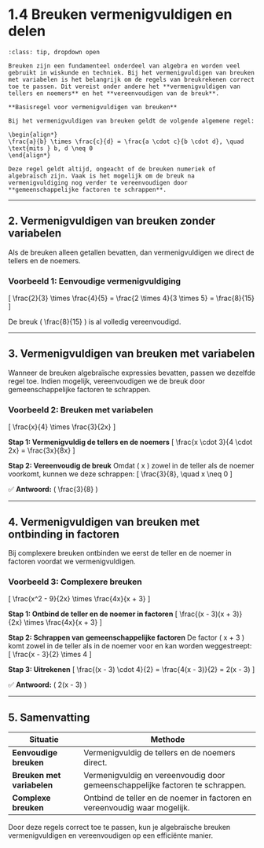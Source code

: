 # 1.4 Breuken vermenigvuldigen en delen

````{admonition} Theorie
:class: tip, dropdown open

Breuken zijn een fundamenteel onderdeel van algebra en worden veel gebruikt in wiskunde en techniek. Bij het vermenigvuldigen van breuken met variabelen is het belangrijk om de regels van breukrekenen correct toe te passen. Dit vereist onder andere het **vermenigvuldigen van tellers en noemers** en het **vereenvoudigen van de breuk**.

**Basisregel voor vermenigvuldigen van breuken**

Bij het vermenigvuldigen van breuken geldt de volgende algemene regel:

\begin{align*}
\frac{a}{b} \times \frac{c}{d} = \frac{a \cdot c}{b \cdot d}, \quad \text{mits } b, d \neq 0
\end{align*}

Deze regel geldt altijd, ongeacht of de breuken numeriek of algebraïsch zijn. Vaak is het mogelijk om de breuk na vermenigvuldiging nog verder te vereenvoudigen door **gemeenschappelijke factoren te schrappen**.
````

---

## **2. Vermenigvuldigen van breuken zonder variabelen**  
Als de breuken alleen getallen bevatten, dan vermenigvuldigen we direct de tellers en de noemers.

### **Voorbeeld 1: Eenvoudige vermenigvuldiging**
\[
\frac{2}{3} \times \frac{4}{5} = \frac{2 \times 4}{3 \times 5} = \frac{8}{15}
\]

De breuk \( \frac{8}{15} \) is al volledig vereenvoudigd.

---

## **3. Vermenigvuldigen van breuken met variabelen**  
Wanneer de breuken algebraïsche expressies bevatten, passen we dezelfde regel toe. Indien mogelijk, vereenvoudigen we de breuk door gemeenschappelijke factoren te schrappen.

### **Voorbeeld 2: Breuken met variabelen**
\[
\frac{x}{4} \times \frac{3}{2x}
\]

**Stap 1: Vermenigvuldig de tellers en de noemers**
\[
\frac{x \cdot 3}{4 \cdot 2x} = \frac{3x}{8x}
\]

**Stap 2: Vereenvoudig de breuk**
Omdat \( x \) zowel in de teller als de noemer voorkomt, kunnen we deze schrappen:
\[
\frac{3}{8}, \quad x \neq 0
\]

✅ **Antwoord:** \( \frac{3}{8} \)

---

## **4. Vermenigvuldigen van breuken met ontbinding in factoren**  
Bij complexere breuken ontbinden we eerst de teller en de noemer in factoren voordat we vermenigvuldigen.

### **Voorbeeld 3: Complexere breuken**
\[
\frac{x^2 - 9}{2x} \times \frac{4x}{x + 3}
\]

**Stap 1: Ontbind de teller en de noemer in factoren**
\[
\frac{(x - 3)(x + 3)}{2x} \times \frac{4x}{x + 3}
\]

**Stap 2: Schrappen van gemeenschappelijke factoren**
De factor \( x + 3 \) komt zowel in de teller als in de noemer voor en kan worden weggestreept:
\[
\frac{x - 3}{2} \times 4
\]

**Stap 3: Uitrekenen**
\[
\frac{(x - 3) \cdot 4}{2} = \frac{4(x - 3)}{2} = 2(x - 3)
\]

✅ **Antwoord:** \( 2(x - 3) \)

---

## **5. Samenvatting**
| **Situatie** | **Methode** |
|-------------|------------|
| **Eenvoudige breuken** | Vermenigvuldig de tellers en de noemers direct. |
| **Breuken met variabelen** | Vermenigvuldig en vereenvoudig door gemeenschappelijke factoren te schrappen. |
| **Complexe breuken** | Ontbind de teller en de noemer in factoren en vereenvoudig waar mogelijk. |

Door deze regels correct toe te passen, kun je algebraïsche breuken vermenigvuldigen en vereenvoudigen op een efficiënte manier.

